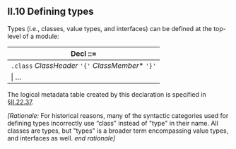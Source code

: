 ## II.10 Defining types

Types (i.e., classes, value types, and interfaces) can be defined at the top-level of a module:

 | Decl ::=
 | ----
 | `.class` _ClassHeader_ `'{'` _ClassMember_* `'}'`
 | \| &hellip;
 
The logical metadata table created by this declaration is specified in §[II.22.37](#todo-missing-hyperlink).

_[Rationale:_ For historical reasons, many of the syntactic categories used for defining types incorrectly use “class" instead of "type" in their name.  All classes are types, but "types" is a broader term encompassing value types, and interfaces as well. _end rationale]_
